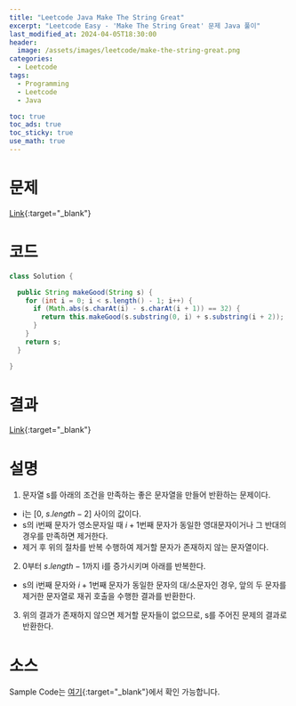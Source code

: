 ```yaml
---
title: "Leetcode Java Make The String Great"
excerpt: "Leetcode Easy - 'Make The String Great' 문제 Java 풀이"
last_modified_at: 2024-04-05T18:30:00
header:
  image: /assets/images/leetcode/make-the-string-great.png
categories:
  - Leetcode
tags:
  - Programming
  - Leetcode
  - Java

toc: true
toc_ads: true
toc_sticky: true
use_math: true
---
```

# 문제
[Link](https://leetcode.com/problems/make-the-string-great/){:target="_blank"}

# 코드
```java
class Solution {

  public String makeGood(String s) {
    for (int i = 0; i < s.length() - 1; i++) {
      if (Math.abs(s.charAt(i) - s.charAt(i + 1)) == 32) {
        return this.makeGood(s.substring(0, i) + s.substring(i + 2));
      }
    }
    return s;
  }

}
```

# 결과
[Link](https://leetcode.com/problems/maximum-nesting-depth-of-the-parentheses/submissions/1222934960/){:target="_blank"}

# 설명
1. 문자열 s를 아래의 조건을 만족하는 좋은 문자열을 만들어 반환하는 문제이다.
- i는 [0, $s.length - 2$] 사이의 값이다.
- s의 i번째 문자가 영소문자일 때 $i + 1$번째 문자가 동일한 영대문자이거나 그 반대의 경우를 만족하면 제거한다.
- 제거 후 위의 절차를 반복 수행하여 제거할 문자가 존재하지 않는 문자열이다.

2. 0부터 $s.length - 1$까지 i를 증가시키며 아래를 반복한다.
- s의 i번째 문자와 $i + 1$번째 문자가 동일한 문자의 대/소문자인 경우, 앞의 두 문자를 제거한 문자열로 재귀 호출을 수행한 결과를 반환한다.

3. 위의 결과가 존재하지 않으면 제거할 문자들이 없으므로, s를 주어진 문제의 결과로 반환한다.

# 소스
Sample Code는 [여기](https://github.com/GracefulSoul/leetcode/blob/master/src/main/java/gracefulsoul/problems/MakeTheStringGreat.java){:target="_blank"}에서 확인 가능합니다.